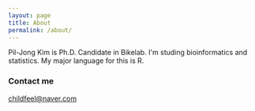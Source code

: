 ```yaml
---
layout: page
title: About
permalink: /about/
---
```


Pil-Jong Kim is Ph.D. Candidate in Bikelab.
I'm studing bioinformatics and statistics.
My major language for this is R.

### Contact me

[childfeel@naver.com](mailto:childfeel@naver.com)